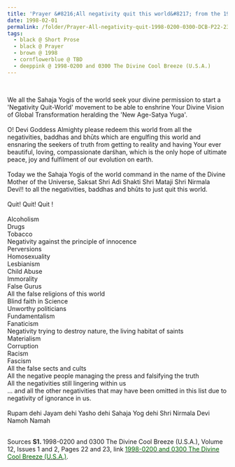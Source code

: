 ```yaml
---
title: 'Prayer &#8216;All negativity quit this world&#8217; from the 1998-0200 and 0300 The Divine Cool Breeze (U.S.A.), Volume 12, Issues 1 and 2, Pages 22 and 23'
date: 1998-02-01
permalink: /folder/Prayer-All-negativity-quit-1998-0200-0300-DCB-P22-23
tags:
  - black @ Short Prose
  - black @ Prayer
  - brown @ 1998
  - cornflowerblue @ TBD
  - deeppink @ 1998-0200 and 0300 The Divine Cool Breeze (U.S.A.)
---
```


<br>

<p>
We all the Sahaja Yogis of the world seek your divine permission to start a 'Negativity Quit-World' movement to be able to enshrine Your Divine Vision of Global Transformation heralding the 'New Age-Satya Yuga'.<br>
<br>
O! Devi Goddess Almighty please redeem this world from all the negativities, baddhas and bhūts which are engulfing this world and ensnaring the
seekers of truth from getting to reality and having Your ever beautiful, loving, compassionate darśhan, which is the only hope of ultimate peace, joy and fulfilment of our evolution on earth.<br>
<br>
Today we the Sahaja Yogis of the world command in the name of the Divine Mother of the Universe, Saksat Shri Adi Shakti Shri Mataji Shri Nirmala Devi!! to all the negativities, baddhas and bhūts to just quit this world.<br>
<br>
Quit! Quit! Quit !<br>
<br>
Alcoholism<br>
Drugs<br>
Tobacco<br>
Negativity against the principle of innocence<br>
Perversions<br>
Homosexuality<br>
Lesbianism<br>
Child Abuse<br>
Immorality<br>
False Gurus<br>
All the false religions of this world<br>
Blind faith in Science<br>
Unworthy politicians<br>
Fundamentalism<br>
Fanaticism<br>
Negativity trying to destroy nature, the living habitat of saints<br>
Materialism<br>
Corruption<br>
Racism<br>
Fascism<br>
All the false sects and cults<br>
All the negative people managing the press and falsifying the truth<br>
All the negativities still lingering within us<br> 
... and all the other negativities that may have been omitted in this list due to negativity of ignorance in us.<br>
<br>
Rupam dehi Jayam dehi Yasho dehi Sahaja Yog dehi Shri Nirmala Devi Namoh Namah
</p>

<br>

<wave-list>
<list-title color="DarkSeaGreen" width="40">Sources</list-title>
  <list-item color="BlanchedAlmond"  width="280"><b>S1. </b> 1998-0200 and 0300 The Divine Cool Breeze (U.S.A.), Volume 12, Issues 1 and 2, Pages 22 and 23, link <a href="https://b286c762-1c9b-468d-afbf-9f039b298299.usrfiles.com/ugd/b286c7_c925615f94a2421b9a0599ef44e41c26.pdf"><font color="DarkGreen">1998-0200 and 0300 The Divine Cool Breeze (U.S.A.)</font></a>.</list-item>
</wave-list>